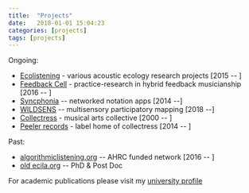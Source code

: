 ```yaml
---
title:  "Projects"
date:   2018-01-01 15:04:23
categories: [projects]
tags: [projects]
---
```



Ongoing:
- [Ecolistening](http://ecolistening.org/) - various acoustic ecology research projects [2015 -- ]
- [Feedback Cell](http://feedbackcell.info/) - practice-research in hybrid feedback musicianship [2016 -- ]
- [Syncphonia](http://syncphonia.co.uk/) -- networked notation apps [2014 --]
- [WILDSENS](https://arcticresearch.wordpress.com/category/blogs-from-the-field/wildsens-mapping-the-wild/) --  multisensory participatory mapping [2018 --]
- [Collectress](http://collectress.co.uk/) - musical arts collective [2000 -- ]
- [Peeler records](https://peelerrecords.bandcamp.com/) - label home of collectress [2014 -- ]


Past:
- [algorithmiclistening.org](http://algorithmiclistening.org/) -- AHRC funded network [2016 -- ]
- [old ecila.org](https://archive.ecila.org/index.html) -- PhD & Post Doc 

For academic publications please visit my [university profile](http://www.sussex.ac.uk/profiles/127749)
